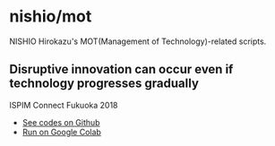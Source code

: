 # nishio/mot
NISHIO Hirokazu's MOT(Management of Technology)-related scripts.

## Disruptive innovation can occur even if technology progresses gradually

ISPIM Connect Fukuoka 2018

- [See codes on Github](https://github.com/nishio/mot/blob/master/DisruptiveInnovation.ipynb)
- [Run on Google Colab](https://colab.research.google.com/github/nishio/mot/blob/master/DisruptiveInnovation.ipynb)
